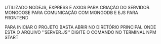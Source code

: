 UTILIZADO NODEJS, EXPRESS E AXIOS PARA CRIAÇÃO DO SERVIDOR.
MONGOOSE PARA COMUNICAÇÃO COM MONGODB
E EJS PARA FRONTEND

PARA INICIAR O PROJETO BASTA ABRIR NO DIRETÓRIO PRINCIPAL ONDE ESTÁ O ARQUIVO ''SERVER.JS'' DIGITE O COMANDO NO TERMINAL NPM START
